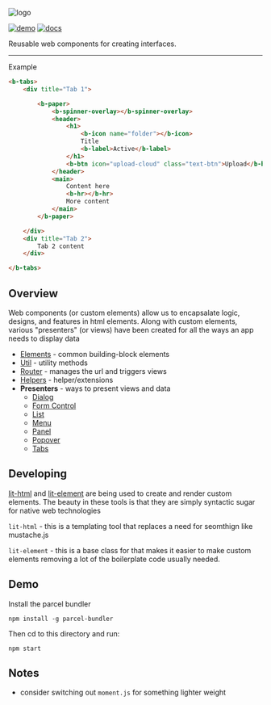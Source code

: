 ![logo](https://i.imgur.com/6QKG2AG.png)

[![demo](https://img.shields.io/badge/-Demo-blue)](http://kjantzer.github.io/bui/)
[![docs](https://img.shields.io/badge/-Documentation-black)](http://kjantzer.github.io/bui/docs/)


Reusable web components for creating interfaces.

***

Example 
```html
<b-tabs>
    <div title="Tab 1">

        <b-paper>
            <b-spinner-overlay></b-spinner-overlay>
            <header>
                <h1>
                    <b-icon name="folder"></b-icon> 
                    Title
                    <b-label>Active</b-label>
                </h1>
                <b-btn icon="upload-cloud" class="text-btn">Upload</b-btn>
            </header>
            <main>
                Content here
                <b-hr></b-hr>
                More content
            </main>
        </b-paper>

    </div>
    <div title="Tab 2">
        Tab 2 content
    </div>

</b-tabs>

```

## Overview

Web components (or custom elements) allow us to encapsalate
logic, designs, and features in html elements. Along with custom
elements, various "presenters" (or views) have been created
for all the ways an app needs to display data

- [Elements](./elements/README.md) - common building-block elements 
- [Util](./util/README.md) - utility methods
- [Router](./router/README.md) - manages the url and triggers views
- [Helpers](./elements/README.md) - helper/extensions
- **Presenters** - ways to present views and data
    - [Dialog](./presenters/dialog/README.md)
    - [Form Control](./presenters/form-control/README.md)
    - [List](./presenters/list/README.md)
    - [Menu](./presenters/menu/README.md)
    - [Panel](./presenters/panel/README.md)
    - [Popover](./presenters/popover/README.md)
    - [Tabs](./presenters/tabs/README.md)

## Developing

[lit-html](https://lit-html.polymer-project.org) and [lit-element](https://lit-element.polymer-project.org)
are being used to create and render custom elements. The beauty in these tools
is that they are simply syntactic sugar for native web technologies

`lit-html` - this is a templating tool that replaces a need for seomthign like mustache.js

`lit-element` - this is a base class for that makes it easier to make custom elements removing
a lot of the boilerplate code usually needed.

## Demo

Install the parcel bundler

```
npm install -g parcel-bundler
```

Then cd to this directory and run:

```
npm start
```

## Notes
- consider switching out `moment.js` for something lighter weight